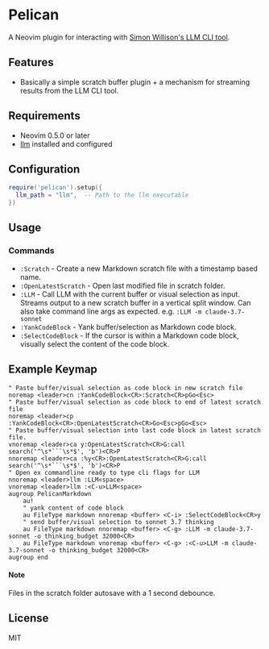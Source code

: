 # Pelican

A Neovim plugin for interacting with [Simon Willison's LLM CLI tool](https://github.com/simonw/llm).

## Features

- Basically a simple scratch buffer plugin + a mechanism for streaming results from the LLM CLI tool.

## Requirements

- Neovim 0.5.0 or later
- [llm](https://github.com/simonw/llm) installed and configured

## Configuration

```lua
require('pelican').setup({
  llm_path = "llm",  -- Path to the llm executable
})
```

## Usage

### Commands

- `:Scratch` - Create a new Markdown scratch file with a timestamp based name.
- `:OpenLatestScratch` - Open last modified file in scratch folder.
- `:LLM` - Call LLM with the current buffer or visual selection as input. Streams output to a new scratch buffer in a vertical split window. Can also take command line args as expected. e.g. `:LLM -m claude-3.7-sonnet`
- `:YankCodeBlock` - Yank buffer/selection as Markdown code block.
- `:SelectCodeBlock` - If the cursor is within a Markdown code block, visually select the content of the code block.

## Example Keymap

```vim
" Paste buffer/visual selection as code block in new scratch file
noremap <leader>cn :YankCodeBlock<CR>:Scratch<CR>pGo<Esc>
" Paste buffer/visual selection as code block to end of latest scratch file
noremap <leader>cp :YankCodeBlock<CR>:OpenLatestScratch<CR>Go<Esc>pGo<Esc>
" Paste buffer/visual selection into last code block in latest scratch file.
vnoremap <leader>ca y:OpenLatestScratch<CR>G:call search('^\s*```\s*$', 'b')<CR>P
nnoremap <leader>ca :%y<CR>:OpenLatestScratch<CR>G:call search('^\s*```\s*$', 'b')<CR>P
" Open ex commandline ready to type cli flags for LLM
nnoremap <leader>llm :LLM<space>
vnoremap <leader>llm :<C-u>LLM<space>
augroup PelicanMarkdown
    au!
    " yank content of code block
    au FileType markdown nnoremap <buffer> <C-i> :SelectCodeBlock<CR>y
    " send buffer/visual selection to sonnet 3.7 thinking
    au FileType markdown nnoremap <buffer> <C-g> :LLM -m claude-3.7-sonnet -o thinking_budget 32000<CR>
    au FileType markdown vnoremap <buffer> <C-g> :<C-u>LLM -m claude-3.7-sonnet -o thinking_budget 32000<CR>
augroup end
```


#### Note

Files in the scratch folder autosave with a 1 second debounce.


## License

MIT

